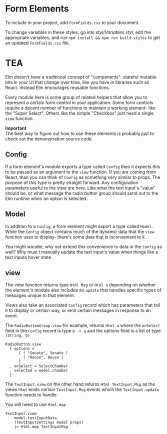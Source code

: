# Form Elements

To include in your project, add `FormFields.css` to your document.

To change variables in these styles, go into _styl/Variables.styl_, edit the appropriate
variables, and run `npm install && npm run build-styles` to get an updated `FormFields.css` file.

# TEA

Elm doesn't have a traditional concept of "components": stateful mutable bits in your UI
that change over time, like you have in libraries such as React. Instead Elm encourages reusable functions.

Every module here is some group of related helpers that allow you to represent a certain
form control in your application. Some form controls require a decent number of functions
to maintain a working element- like the "Super Select". Others like the simple "Checkbox"
just need a single `view` function.

**Important**  
The best way to figure out how to use these elements is probably just to check out
the demonstration source code.

## Config

If a form element's module exports a type called `Config` then it expects this to be passed
as an argument to the `view` function. If you are coming from React, than you can think of
`Config` as something very similar to props. The purpose of this type is pretty straight forward.
Any configuration parameters useful to the view are here. Like what the text input's "value" should be,
or what message the radio button group should send out to the Elm runtime when an option is selected.

## Model

In addition to a `Config`, a form element might export a type called `Model`. While the
`Config` object contains much of the dynamic data that the `view` function uses to display- there's
some data that is inconvenient to k.

You might wonder, why not extend this convenience to data in the `Config` as well? Why must I manually
update the text input's value when things like a text inputs hover state

## view

The view function returns type `Html Msg` or `Html a` depending on whether the element's module
also includes an `update` that handles specific types of messages unique to that element.

Views also take an associated `Config` record which has parameters that tell it to
display or certain way, or emit certain messages in response to an event.

The `RadioButtonGroup.view` for example, returns `Html a` where the `onSelect` field in the `Config` record
is type `b -> a` and the options field is a list of type `(String, b)`

```
RadioButton.view
  { options =
      [ ( "Senate", Senate )
      , ( "House", House )
      ]
  , onSelect = SelectChamber
  , selected = model.chamber
  }
```

The `TextInput.view` on the other hand returns `Html TextInput.Msg` as the views `Html`
emits certain `TextInput.Msg` events which the `TextInput.update` function needs to handle.

You will need to use `Html.map`

```
TextInput.view
    model.textInputData
    (textInputSettings model props)
    |> Html.map TextInputMsg
```
